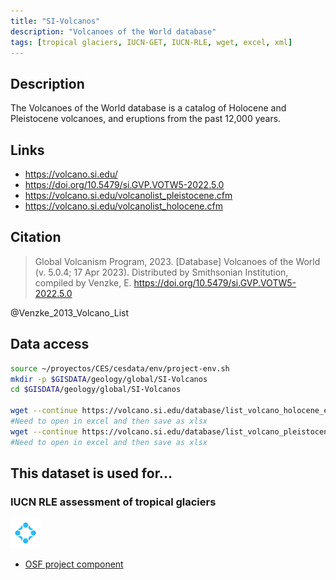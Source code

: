 ```yaml
---
title: "SI-Volcanos"
description: "Volcanoes of the World database"
tags: [tropical glaciers, IUCN-GET, IUCN-RLE, wget, excel, xml]
---
```


## Description

The Volcanoes of the World database is a catalog of Holocene and Pleistocene volcanoes, and eruptions from the past 12,000 years.

## Links

- https://volcano.si.edu/
- https://doi.org/10.5479/si.GVP.VOTW5-2022.5.0
- https://volcano.si.edu/volcanolist_pleistocene.cfm
- https://volcano.si.edu/volcanolist_holocene.cfm

## Citation

> Global Volcanism Program, 2023. [Database] Volcanoes of the World (v. 5.0.4; 17 Apr 2023). Distributed by Smithsonian Institution, compiled by Venzke, E. https://doi.org/10.5479/si.GVP.VOTW5-2022.5.0

@Venzke_2013_Volcano_List


## Data access

```sh
source ~/proyectos/CES/cesdata/env/project-env.sh
mkdir -p $GISDATA/geology/global/SI-Volcanos
cd $GISDATA/geology/global/SI-Volcanos

wget --continue https://volcano.si.edu/database/list_volcano_holocene_excel.cfm --output-document=GVP_Volcano_List_Holocene.xml
#Need to open in excel and then save as xlsx
wget --continue https://volcano.si.edu/database/list_volcano_pleistocene_excel.cfm --output-document=GVP_Volcano_List_Pleistocene.xml
#Need to open in excel and then save as xlsx
```



## This dataset is used for...

### IUCN RLE assessment of tropical glaciers 

![](/img/osf-logo.png) 

- [OSF project component](https://osf.io/432sb/)

